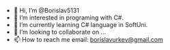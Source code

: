 - 👋 Hi, I’m @Borislav5131
- 👀 I’m interested in programing with C#.
- 🌱 I’m currently learning C# language in SoftUni.
- 💞️ I’m looking to collaborate on ...
- 📫 How to reach me email: borislavurkev@gmail.com

<!---
Borislav5131/Borislav5131 is a ✨ special ✨ repository because its `README.md` (this file) appears on your GitHub profile.
You can click the Preview link to take a look at your changes.
--->
